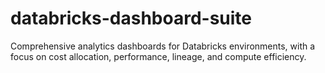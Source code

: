 # databricks-dashboard-suite
Comprehensive analytics dashboards for Databricks environments, with a focus on cost allocation, performance, lineage, and compute efficiency.
